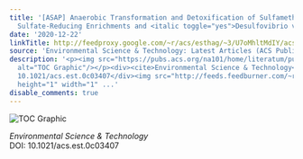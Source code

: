 ```yaml
---
title: '[ASAP] Anaerobic Transformation and Detoxification of Sulfamethoxazole by
  Sulfate-Reducing Enrichments and <italic toggle="yes">Desulfovibrio vulgaris</italic>'
date: '2020-12-22'
linkTitle: http://feedproxy.google.com/~r/acs/esthag/~3/U7oMhltMdIY/acs.est.0c03407
source: 'Environmental Science & Technology: Latest Articles (ACS Publications)'
description: '<p><img src="https://pubs.acs.org/na101/home/literatum/publisher/achs/journals/content/esthag/0/esthag.ahead-of-print/acs.est.0c03407/20201222/images/medium/es0c03407_0010.gif"
  alt="TOC Graphic"/></p><div><cite>Environmental Science & Technology</cite></div><div>DOI:
  10.1021/acs.est.0c03407</div><img src="http://feeds.feedburner.com/~r/acs/esthag/~4/U7oMhltMdIY"
  height="1" width="1" ...'
disable_comments: true
---
```

<p><img src="https://pubs.acs.org/na101/home/literatum/publisher/achs/journals/content/esthag/0/esthag.ahead-of-print/acs.est.0c03407/20201222/images/medium/es0c03407_0010.gif" alt="TOC Graphic"/></p><div><cite>Environmental Science & Technology</cite></div><div>DOI: 10.1021/acs.est.0c03407</div><img src="http://feeds.feedburner.com/~r/acs/esthag/~4/U7oMhltMdIY" height="1" width="1" ...